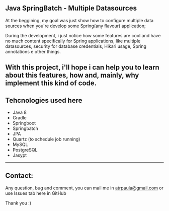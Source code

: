 Java SpringBatch - Multiple Datasources
--
At the beggining, my goal was just show how to configure multiple data sources when
you're develop some Spring(any flavour) application;

During the development, i just notice how some features are cool and have no much content
specifically for Spring applications, like multiple datasources, security for database
credentials, Hikari usage, Spring annotations e other things.

With this project, i'll hope i can help you to learn about this features, how and, mainly, 
why implement this kind of code.
---

Tehcnologies used here
--
* Java 8
* Gradle
* Springboot
* Springbatch
* JPA
* Quartz (to schedule job running)
* MySQL
* PostgreSQL
* Jasypt

---
Contact:
--
Any question, bug and comment, you can mail me in atrpaula@gmail.com or use Issues tab here
in GitHub

Thank you :)
